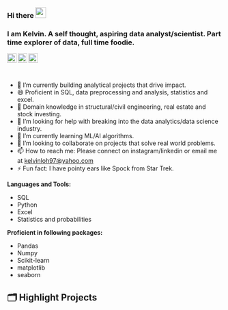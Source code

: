 
### Hi there <img src="https://media.giphy.com/media/hvRJCLFzcasrR4ia7z/giphy.gif" width="25px">
### I am Kelvin. A self thought, aspiring data analyst/scientist. Part time explorer of data, full time foodie.
<a href="https://www.linkedin.com/in/kelvin-loh-592315131/">
  <img align="left" alt="Kelvin's LinkedIN" width="22px" src="https://raw.githubusercontent.com/peterthehan/peterthehan/master/assets/linkedin.svg" />
</a>

<a href="https://medium.com/@kelvinloh97"> 
   <img align="left" alt="Kelvin's Medium" width="22px" src="https://cdn.jsdelivr.net/npm/simple-icons@3.0.1/icons/medium.svg" />
</a>

<a href="https://www.instagram.com/kelvin_loh97/">
  <img align="left" alt="Kelvin's Instagram" width="22px" src="https://raw.githubusercontent.com/hussainweb/hussainweb/main/icons/instagram.png" />
</a>

<br>
<br>
<br>


- 🔭 I’m currently building analytical projects that drive impact. 
- 😄 Proficient in SQL, data preprocessing and analysis, statistics and excel.
- 🥰 Domain knowledge in structural/civil engineering, real estate and stock investing. 
- 🤔 I’m looking for help with breaking into the data analytics/data science industry.
- 🌱 I’m currently learning ML/AI algorithms.
- 👯 I’m looking to collaborate on projects that solve real world problems. 
- 📫 How to reach me: Please connect on instagram/linkedin or email me at kelvinloh97@yahoo.com 
- ⚡ Fun fact: I have pointy ears like Spock from Star Trek. 

**Languages and Tools:**
- SQL
- Python
- Excel
- Statistics and probabilities

**Proficient in following packages:**
- Pandas
- Numpy
- Scikit-learn
- matplotlib
- seaborn

## 🗂️ Highlight Projects


